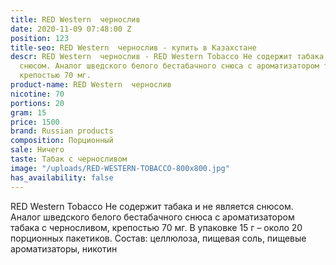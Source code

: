 ```yaml
---
title: RED Western  чернослив
date: 2020-11-09 07:48:00 Z
position: 123
title-seo: RED Western  чернослив - купить в Казахстане
descr: RED Western  чернослив - RED Western Tobacco Не содержит табака и не является
  снюсом. Аналог шведского белого бестабачного снюса с ароматизатором табака с черносливом,
  крепостью 70 мг.
product-name: RED Western  чернослив
nicotine: 70
portions: 20
gram: 15
price: 1500
brand: Russian products
composition: Порционный
sale: Ничего
taste: Табак с черносливом
image: "/uploads/RED-WESTERN-TOBACCO-800x800.jpg"
has_availability: false
---
```


 RED Western Tobacco Не содержит табака и не является снюсом. Аналог шведского белого бестабачного снюса с ароматизатором табака с черносливом, крепостью 70 мг. В упаковке 15 г – около 20 порционных пакетиков. Состав: целлюлоза, пищевая соль, пищевые ароматизаторы, никотин